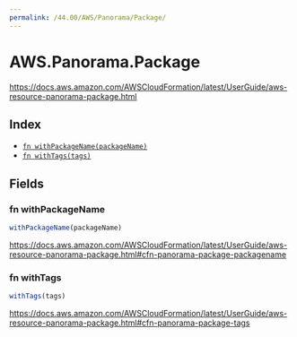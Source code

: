 ```yaml
---
permalink: /44.00/AWS/Panorama/Package/
---
```


# AWS.Panorama.Package

https://docs.aws.amazon.com/AWSCloudFormation/latest/UserGuide/aws-resource-panorama-package.html

## Index

* [`fn withPackageName(packageName)`](#fn-withpackagename)
* [`fn withTags(tags)`](#fn-withtags)

## Fields

### fn withPackageName

```ts
withPackageName(packageName)
```

https://docs.aws.amazon.com/AWSCloudFormation/latest/UserGuide/aws-resource-panorama-package.html#cfn-panorama-package-packagename

### fn withTags

```ts
withTags(tags)
```

https://docs.aws.amazon.com/AWSCloudFormation/latest/UserGuide/aws-resource-panorama-package.html#cfn-panorama-package-tags